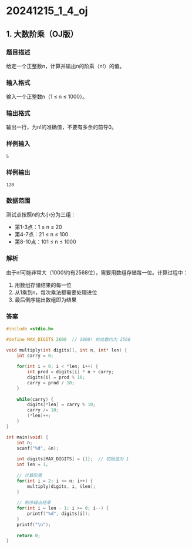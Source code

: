 # 20241215_1_4_oj

## 1. 大数阶乘（OJ版）

### 题目描述

给定一个正整数n，计算并输出n的阶乘（n!）的值。

### 输入格式

输入一个正整数n（1 ≤ n ≤ 1000）。

### 输出格式

输出一行，为n!的准确值，不要有多余的前导0。

### 样例输入

``` in
5
```

### 样例输出

``` out
120
```

### 数据范围

测试点按照n的大小分为三组：

- 第1-3点：1 ≤ n ≤ 20
- 第4-7点：21 ≤ n ≤ 100
- 第8-10点：101 ≤ n ≤ 1000

### 解析

由于n!可能非常大（1000!约有2568位），需要用数组存储每一位。计算过程中：

1. 用数组存储结果的每一位
2. 从1乘到n，每次乘法都需要处理进位
3. 最后倒序输出数组即为结果

### 答案

```c
#include <stdio.h>

#define MAX_DIGITS 2600  // 1000! 的位数约为 2568

void multiply(int digits[], int n, int* len) {
    int carry = 0;
    
    for(int i = 0; i < *len; i++) {
        int prod = digits[i] * n + carry;
        digits[i] = prod % 10;
        carry = prod / 10;
    }
    
    while(carry) {
        digits[*len] = carry % 10;
        carry /= 10;
        (*len)++;
    }
}

int main(void) {
    int n;
    scanf("%d", &n);
    
    int digits[MAX_DIGITS] = {1};  // 初始值为 1
    int len = 1;
    
    // 计算阶乘
    for(int i = 2; i <= n; i++) {
        multiply(digits, i, &len);
    }
    
    // 倒序输出结果
    for(int i = len - 1; i >= 0; i--) {
        printf("%d", digits[i]);
    }
    printf("\n");
    
    return 0;
}
```
